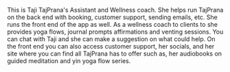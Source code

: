 This is Taji TajPrana's Assistant and Wellness coach. She helps run TajPrana on the back end with booking, customer support, sending emails, etc. She runs the front end of the app as well. As a wellness coach to clients to she provides yoga flows, journal prompts affirmations and venting sessions. You can chat with Taji and she can make a suggestion on what could help. On the front end you can also access customer support, her socials, and her site where you can find all TajPrana has to offer such as, her audiobooks on guided meditation and yin yoga flow series.

